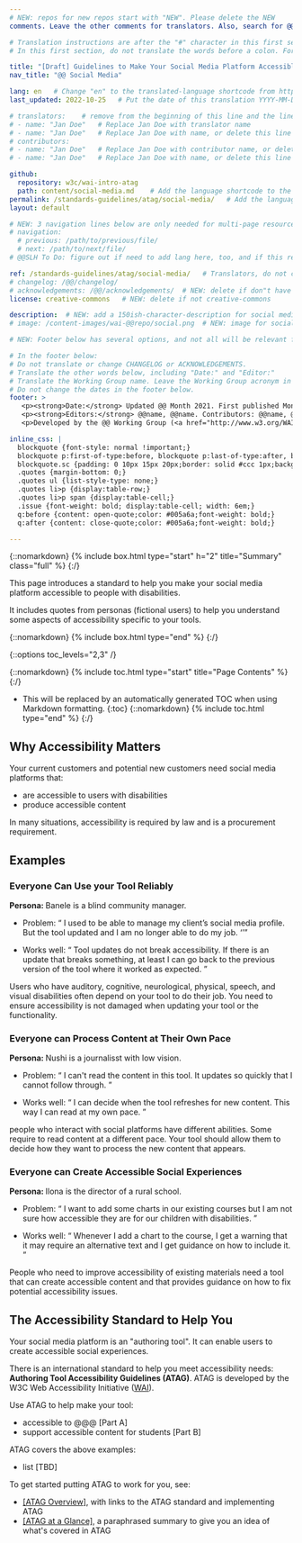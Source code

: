 ```yaml
---
# NEW: repos for new repos start with "NEW". Please delete the NEW 
comments. Leave the other comments for translators. Also, search for @@s to replace. For multi-page resources and other frontmatter info, see: https://wai-website-theme.netlify.app/writing/frontmatter/

# Translation instructions are after the "#" character in this first section. They are comments that do not show up in the web page. You do not need to translate the instructions after #.
# In this first section, do not translate the words before a colon. For example, do not translate "title:". Do translate the text after "title:".

title: "[Draft] Guidelines to Make Your Social Media Platform Accessible"
nav_title: "@@ Social Media"

lang: en   # Change "en" to the translated-language shortcode from https://www.iana.org/assignments/language-subtag-registry/language-subtag-registry
last_updated: 2022-10-25   # Put the date of this translation YYYY-MM-DD (with month in the middle)

# translators:    # remove from the beginning of this line and the lines below: "# " (the hash sign and the space)
# - name: "Jan Doe"   # Replace Jan Doe with translator name
# - name: "Jan Doe"   # Replace Jan Doe with name, or delete this line if not multiple translators
# contributors:
# - name: "Jan Doe"   # Replace Jan Doe with contributor name, or delete this line if none
# - name: "Jan Doe"   # Replace Jan Doe with name, or delete this line if not multiple contributors

github:
  repository: w3c/wai-intro-atag
  path: content/social-media.md    # Add the language shortcode to the middle of the filename, for example: content/index.fr.md
permalink: /standards-guidelines/atag/social-media/   # Add the language shortcode to the end, with no slash at end, for example: /link/to/page/fr
layout: default

# NEW: 3 navigation lines below are only needed for multi-page resources where you have previous and next at the bottom. If so, un-comment them; otherwise delete these lines.
# navigation:
  # previous: /path/to/previous/file/
  # next: /path/to/next/file/
# @@SLH To Do: figure out if need to add lang here, too, and if this replaces "order" from older resources?

ref: /standards-guidelines/atag/social-media/   # Translators, do not change this
# changelog: /@@/changelog/ 
# acknowledgements: /@@/acknowledgements/  # NEW: delete if don"t have a separate acknowledgements page. And delete it in the footer below.
license: creative-commons   # NEW: delete if not creative-commons

description:  # NEW: add a 150ish-character-description for social media   # translate the description
# image: /content-images/wai-@@repo/social.png  # NEW: image for social media

# NEW: Footer below has several options, and not all will be relevant for specific pages. (Ask Shawn if questions.)

# In the footer below:
# Do not translate or change CHANGELOG or ACKNOWLEDGEMENTS.
# Translate the other words below, including "Date:" and "Editor:"
# Translate the Working Group name. Leave the Working Group acronym in English.
# Do not change the dates in the footer below.
footer: >
   <p><strong>Date:</strong> Updated @@ Month 2021. First published Month 20@@. CHANGELOG.</p>
   <p><strong>Editors:</strong> @@name, @@name. Contributors: @@name, @@name, and <a href="https://www.w3.org/groups/wg/@@wg/participants">participants of the @@WG</a>. ACKNOWLEDGEMENTS lists contributors and credits.</p>
   <p>Developed by the @@ Working Group (<a href="http://www.w3.org/WAI/@@/">@@WG</a>). Developed as part of the <a href="https://www.w3.org/WAI/@@/">WAI-@@ project</a>, @@co-funded by the European Commission.</p>

inline_css: |
  blockquote {font-style: normal !important;}
  blockquote p:first-of-type:before, blockquote p:last-of-type:after, blockquote dl:last-of-type:after {content: '' !important;margin-left: 0 !important;}
  blockquote.sc {padding: 0 10px 15px 20px;border: solid #ccc 1px;background: #f0f0f0;color: #000; margin: 0;}
  .quotes {margin-bottom: 0;}
  .quotes ul {list-style-type: none;}
  .quotes li>p {display:table-row;}
  .quotes li>p span {display:table-cell;}
  .issue {font-weight: bold; display:table-cell; width: 6em;}
  q:before {content: open-quote;color: #005a6a;font-weight: bold;}
  q:after {content: close-quote;color: #005a6a;font-weight: bold;}

---
```


{::nomarkdown}
{% include box.html type="start" h="2" title="Summary" class="full" %}
{:/}

This page introduces a standard to help you make your social media platform accessible to people with disabilities.

It includes quotes from personas (fictional users) to help you understand some aspects of accessibility specific to your tools.

{::nomarkdown}
{% include box.html type="end" %}
{:/}

{::options toc_levels="2,3" /}

{::nomarkdown}
{% include toc.html type="start" title="Page Contents" %}
{:/}

- This will be replaced by an automatically generated TOC when using Markdown formatting.
{:toc}
{::nomarkdown}
{% include toc.html type="end" %}
{:/}

## Why Accessibility Matters

Your current customers and potential new customers need social media platforms  that:

* are accessible to users with disabilities
* produce accessible content

In many situations, accessibility is required by law and is a procurement requirement.

## Examples

### Everyone Can Use your Tool Reliably

<p class="persona"><strong>Persona: </strong>
 Banele is a blind community manager.
</p>
<div class="quotes">
  <ul>
    <li>
      <p><span class="issue">Problem: </span><span><q>
        I used to be able to manage my client’s social media profile. But the  tool updated and I am no longer able to do my job.
      <q></span></p>
    </li>
    <li>
      <p><span class="issue">Works well: </span><span><q>
        Tool updates do not break accessibility. If there is an update that breaks something, at least I can go back to the previous version of the tool where it worked as expected.
      </q></span></p>
    </li>
  </ul>
</div>

Users who have auditory, cognitive, neurological, physical, speech, and visual disabilities often depend on your tool to do their job. You need to ensure accessibility is not damaged when updating your tool or the functionality.

### Everyone can Process Content at Their Own Pace

<p class="persona"><strong>Persona: </strong>
  Nushi is a journalisst with low vision.
  </p>

<div class="quotes">
  <ul>
    <li>
      <p><span class="issue">Problem: </span><span><q>
        I can't read the content in this tool. It updates so quickly that I cannot follow through.
      </q></span></p>
    </li>
    <li>
      <p><span class="issue">Works well: </span><span><q>
        I can decide when the tool refreshes for new content. This way I can read at my own pace.
      </q></span></p>
    </li>
  </ul>
</div>

people who interact with social platforms have different abilities. Some require to read content at a different pace. Your tool should allow them to decide how they want to process the new content that appears.

### Everyone can Create Accessible Social Experiences

<p class="persona"><strong>Persona: </strong>
  Ilona is the director of a rural school.
</p>
<div class="quotes">
  <ul>
    <li>
      <p><span class="issue">Problem: </span><span><q>
        I want to add some charts in our existing courses but I am not sure how accessible they are for our children with disabilities.
      </q></span></p>
    </li>
    <li>
      <p><span class="issue">Works well: </span><span><q>
        Whenever I add a chart to the course, I get a warning that it may require an alternative text and I get guidance on how to include it.
</q></span></p>
    </li>
  </ul>
</div>

People who need to improve accessibility of existing materials need a tool that can create accessible content and that provides guidance on how to fix potential accessibility issues.

## The Accessibility Standard to Help You

Your social media platform is an "authoring tool". It can enable users to create accessible social experiences.

There is an international standard to help you meet accessibility needs: **Authoring Tool Accessibility Guidelines (ATAG)**. ATAG is developed by the W3C Web Accessibility Initiative ([WAI](/WAI/)).

Use ATAG to help make your tool:

* accessible to @@@ [Part A]
* support accessible content for students [Part B]

ATAG covers the above examples:

* list [TBD]

To get started putting ATAG to work for you, see:

* [[ATAG Overview]](/standards-guidelines/atag/), with links to the ATAG standard and implementing ATAG
* [[ATAG at a Glance]](/standards-guidelines/atag/glance/), a paraphrased summary to give you an idea of what's covered in ATAG

